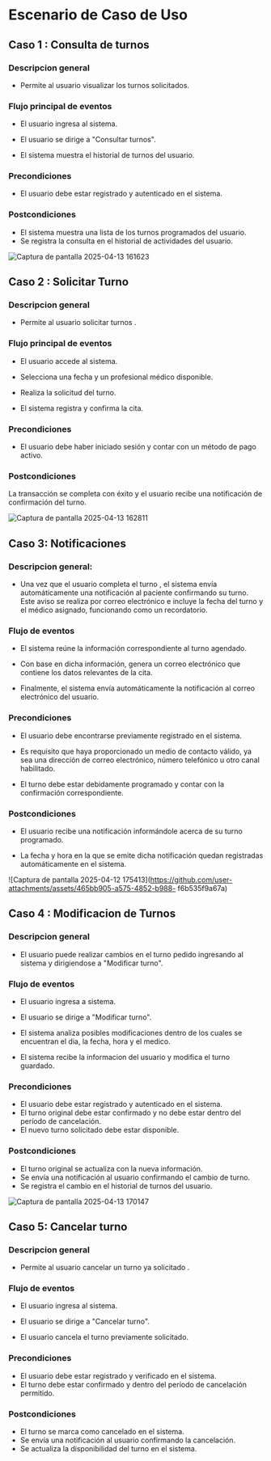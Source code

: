 # Escenario de Caso de Uso 

## Caso 1 : Consulta de turnos

### Descripcion general

 - Permite al usuario visualizar los turnos solicitados.

### Flujo principal de eventos

  - El usuario ingresa al sistema.

  - El usuario se dirige a "Consultar turnos".

  - El sistema muestra el historial de turnos del usuario.


### Precondiciones

 - El usuario debe estar registrado y autenticado en el sistema.

### Postcondiciones

 - El sistema muestra una lista de los turnos programados del usuario.
 - Se registra la consulta en el historial de actividades del usuario.

![Captura de pantalla 2025-04-13 161623](https://github.com/user-attachments/assets/8e824b00-6e14-49b4-8713-b5076364e00e)


## Caso 2 : Solicitar Turno

### Descripcion general

 - Permite al usuario solicitar turnos .


### Flujo principal de eventos
 
 - El usuario accede al sistema.

 - Selecciona una fecha y un profesional médico disponible.

 - Realiza la solicitud del turno.

 - El sistema registra y confirma la cita.

### Precondiciones

- El usuario debe haber iniciado sesión y contar con un método de pago activo.

### Postcondiciones
La transacción se completa con éxito y el usuario recibe una notificación de confirmación del turno.


![Captura de pantalla 2025-04-13 162811](https://github.com/user-attachments/assets/16a24525-fd11-46f0-9053-4f43db6f5b90)


## Caso 3: Notificaciones

### Descripcion general:

 - Una vez que el usuario completa el turno , el sistema envía automáticamente una notificación al paciente 
   confirmando su turno. Este aviso se realiza por correo electrónico e incluye la fecha del turno y el médico 
   asignado, funcionando como un recordatorio.

### Flujo de eventos

- El sistema reúne la información correspondiente al turno agendado.

- Con base en dicha información, genera un correo electrónico que contiene los datos relevantes de la cita.

- Finalmente, el sistema envía automáticamente la notificación al correo electrónico del usuario.


### Precondiciones

- El usuario debe encontrarse previamente registrado en el sistema.

- Es requisito que haya proporcionado un medio de contacto válido, ya sea una dirección de correo electrónico, número 
  telefónico u otro canal habilitado.

- El turno debe estar debidamente programado y contar con la confirmación correspondiente.


### Postcondiciones 

- El usuario recibe una notificación informándole acerca de su turno programado.

- La fecha y hora en la que se emite dicha notificación quedan registradas automáticamente en el sistema.

![Captura de pantalla 2025-04-12 175413](https://github.com/user-attachments/assets/465bb905-a575-4852-b988-
f6b535f9a67a)


## Caso 4 : Modificacion de Turnos 

### Descripcion general

 - El usuario puede realizar cambios en el turno pedido ingresando al sistema y dirigiendose a "Modificar turno".

### Flujo de eventos

 - El usuario ingresa a sistema.

 - El usuario se dirige a "Modificar turno".

 - El sistema analiza posibles modificaciones dentro de los cuales se encuentran el dia, la fecha, hora y el medico.

 - El sistema recibe la informacion del usuario y modifica el turno guardado.

### Precondiciones

 - El usuario debe estar registrado y autenticado en el sistema.
 - El turno original debe estar confirmado y no debe estar dentro del período de cancelación.
 - El nuevo turno solicitado debe estar disponible.

### Postcondiciones

 - El turno original se actualiza con la nueva información.
 - Se envía una notificación al usuario confirmando el cambio de turno.
 - Se registra el cambio en el historial de turnos del usuario.


![Captura de pantalla 2025-04-13 170147](https://github.com/user-attachments/assets/aab045c3-a4ef-4d53-9c1f-88d782c47071)


## Caso 5: Cancelar turno

### Descripcion general

 - Permite al usuario cancelar un turno ya solicitado .
 
### Flujo de eventos 

 - El usuario ingresa al sistema.

 - El usuario se dirige a "Cancelar turno".

 - El usuario cancela el turno previamente solicitado.

### Precondiciones

 - El usuario debe estar registrado y verificado en el sistema.
 - El turno debe estar confirmado y dentro del período de cancelación permitido.


### Postcondiciones

 - El turno se marca como cancelado en el sistema.
 - Se envía una notificación al usuario confirmando la cancelación.
 - Se actualiza la disponibilidad del turno en el sistema.

   






